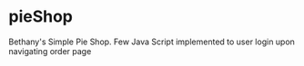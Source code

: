 # pieShop
Bethany's Simple Pie Shop. Few Java Script implemented to user login upon navigating order page 
